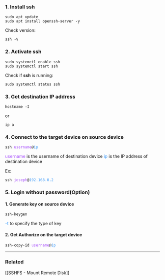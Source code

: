 ### 1. Install ssh 
<pre><code>sudo apt update 
sudo apt install openssh-server -y
</code></pre>

Check version: 
<pre><code>ssh -V</code></pre>
### 2. Activate ssh
<pre><code>sudo systemctl enable ssh
sudo systemctl start ssh
</code></pre>
Check if **ssh** is running:
<pre><code>sudo systemctl status ssh
</code></pre>

### 3. Get destination IP address
<pre><code>hostname -I</code></pre>
or 
<pre><code>ip a</code></pre>
### 4. Connect to the target device on source device
<pre><code>ssh <font color="#aa57fc">username</font>@<font color="#449df9">ip</font></code></pre>
<font color="#aa57fc">username</font> is the username of destination device
<font color="#449df9">ip</font> is the IP address of destination device

Ex: 
<pre><code>ssh <font color="#aa57fc">joseph</font>@<font color="#449df9">192.168.0.2</font></code></pre>
### 5. Login without password(Option)

#### 1. Generate key on source device
<pre><code>ssh-keygen</code></pre>
<font color="#449df9">-t</font> to specify the type of key

#### 2. Get Authorize on the target device
<pre><code>ssh-copy-id <font color="#aa57fc">username</font>@<font color="#449df9">ip</font></code></pre>

- - -
### Related
[[SSHFS - Mount Remote Disk]]
